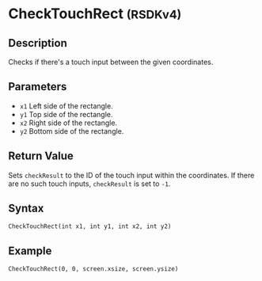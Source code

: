 # CheckTouchRect <small>(RSDKv4)</small>

## Description
Checks if there's a touch input between the given coordinates.

## Parameters
- `x1`
Left side of the rectangle.
- `y1`
Top side of the rectangle.
- `x2`
Right side of the rectangle.
- `y2`
Bottom side of the rectangle.

## Return Value
Sets `checkResult` to the ID of the touch input within the coordinates. If there are no such touch inputs, `checkResult` is set to `-1`.

## Syntax
```
CheckTouchRect(int x1, int y1, int x2, int y2)
```

## Example
```
CheckTouchRect(0, 0, screen.xsize, screen.ysize)
```